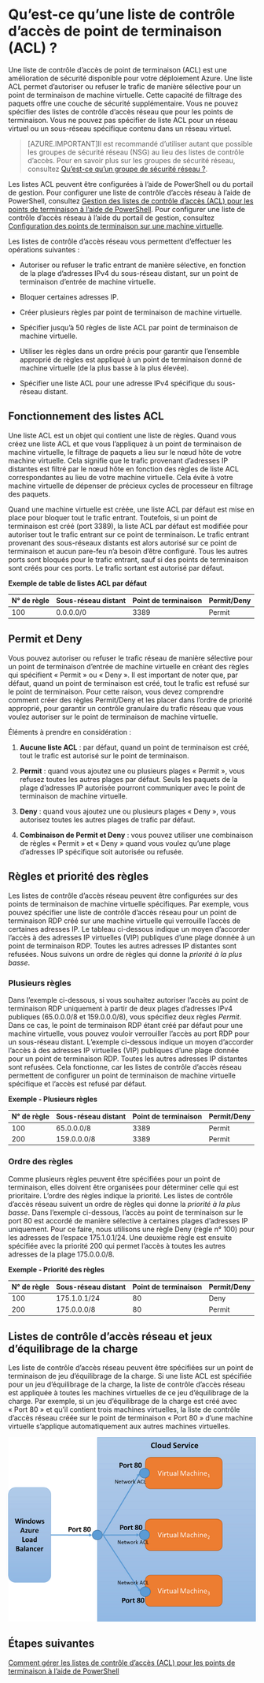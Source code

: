 <properties 
   pageTitle="Qu’est-ce qu’une liste de contrôle d’accès (ACL) réseau ?"
   description="En savoir plus sur les listes de contrôle d’accès"
   services="virtual-network"
   documentationCenter="na"
   authors="telmosampaio"
   manager="carolz"
   editor="tysonn" />
<tags 
   ms.service="virtual-network"
   ms.devlang="na"
   ms.topic="article"
   ms.tgt_pltfrm="na"
   ms.workload="infrastructure-services"
   ms.date="09/22/2015"
   ms.author="telmos" />

# Qu’est-ce qu’une liste de contrôle d’accès de point de terminaison (ACL) ?

Une liste de contrôle d’accès de point de terminaison (ACL) est une amélioration de sécurité disponible pour votre déploiement Azure. Une liste ACL permet d’autoriser ou refuser le trafic de manière sélective pour un point de terminaison de machine virtuelle. Cette capacité de filtrage des paquets offre une couche de sécurité supplémentaire. Vous ne pouvez spécifier des listes de contrôle d’accès réseau que pour les points de terminaison. Vous ne pouvez pas spécifier de liste ACL pour un réseau virtuel ou un sous-réseau spécifique contenu dans un réseau virtuel.

> [AZURE.IMPORTANT]Il est recommandé d’utiliser autant que possible les groupes de sécurité réseau (NSG) au lieu des listes de contrôle d’accès. Pour en savoir plus sur les groupes de sécurité réseau, consultez [Qu’est-ce qu’un groupe de sécurité réseau ?](../virtual-networks-nsg).

Les listes ACL peuvent être configurées à l’aide de PowerShell ou du portail de gestion. Pour configurer une liste de contrôle d’accès réseau à l’aide de PowerShell, consultez [Gestion des listes de contrôle d’accès (ACL) pour les points de terminaison à l’aide de PowerShell](virtual-networks-acl-powershell.md). Pour configurer une liste de contrôle d’accès réseau à l’aide du portail de gestion, consultez [Configuration des points de terminaison sur une machine virtuelle](../virtual-machines-set-up-endpoints/).

Les listes de contrôle d’accès réseau vous permettent d’effectuer les opérations suivantes :

- Autoriser ou refuser le trafic entrant de manière sélective, en fonction de la plage d’adresses IPv4 du sous-réseau distant, sur un point de terminaison d’entrée de machine virtuelle.

- Bloquer certaines adresses IP.

- Créer plusieurs règles par point de terminaison de machine virtuelle.

- Spécifier jusqu’à 50 règles de liste ACL par point de terminaison de machine virtuelle.

- Utiliser les règles dans un ordre précis pour garantir que l’ensemble approprié de règles est appliqué à un point de terminaison donné de machine virtuelle (de la plus basse à la plus élevée).

- Spécifier une liste ACL pour une adresse IPv4 spécifique du sous-réseau distant.

## Fonctionnement des listes ACL

Une liste ACL est un objet qui contient une liste de règles. Quand vous créez une liste ACL et que vous l’appliquez à un point de terminaison de machine virtuelle, le filtrage de paquets a lieu sur le nœud hôte de votre machine virtuelle. Cela signifie que le trafic provenant d’adresses IP distantes est filtré par le nœud hôte en fonction des règles de liste ACL correspondantes au lieu de votre machine virtuelle. Cela évite à votre machine virtuelle de dépenser de précieux cycles de processeur en filtrage des paquets.

Quand une machine virtuelle est créée, une liste ACL par défaut est mise en place pour bloquer tout le trafic entrant. Toutefois, si un point de terminaison est créé (port 3389), la liste ACL par défaut est modifiée pour autoriser tout le trafic entrant sur ce point de terminaison. Le trafic entrant provenant des sous-réseaux distants est alors autorisé sur ce point de terminaison et aucun pare-feu n’a besoin d’être configuré. Tous les autres ports sont bloqués pour le trafic entrant, sauf si des points de terminaison sont créés pour ces ports. Le trafic sortant est autorisé par défaut.

**Exemple de table de listes ACL par défaut**

| **N° de règle** | **Sous-réseau distant** | **Point de terminaison** | **Permit/Deny** |
|--------|---------------|----------|-------------|
| 100 | 0\.0.0.0/0 | 3389 | Permit |

## Permit et Deny

Vous pouvez autoriser ou refuser le trafic réseau de manière sélective pour un point de terminaison d’entrée de machine virtuelle en créant des règles qui spécifient « Permit » ou « Deny ». Il est important de noter que, par défaut, quand un point de terminaison est créé, tout le trafic est refusé sur le point de terminaison. Pour cette raison, vous devez comprendre comment créer des règles Permit/Deny et les placer dans l’ordre de priorité approprié, pour garantir un contrôle granulaire du trafic réseau que vous voulez autoriser sur le point de terminaison de machine virtuelle.

Éléments à prendre en considération :

1. **Aucune liste ACL** : par défaut, quand un point de terminaison est créé, tout le trafic est autorisé sur le point de terminaison.

1. **Permit** : quand vous ajoutez une ou plusieurs plages « Permit », vous refusez toutes les autres plages par défaut. Seuls les paquets de la plage d’adresses IP autorisée pourront communiquer avec le point de terminaison de machine virtuelle.

1. **Deny** : quand vous ajoutez une ou plusieurs plages « Deny », vous autorisez toutes les autres plages de trafic par défaut.

1. **Combinaison de Permit et Deny** : vous pouvez utiliser une combinaison de règles « Permit » et « Deny » quand vous voulez qu’une plage d’adresses IP spécifique soit autorisée ou refusée.

## Règles et priorité des règles

Les listes de contrôle d’accès réseau peuvent être configurées sur des points de terminaison de machine virtuelle spécifiques. Par exemple, vous pouvez spécifier une liste de contrôle d’accès réseau pour un point de terminaison RDP créé sur une machine virtuelle qui verrouille l’accès de certaines adresses IP. Le tableau ci-dessous indique un moyen d’accorder l’accès à des adresses IP virtuelles (VIP) publiques d’une plage donnée à un point de terminaison RDP. Toutes les autres adresses IP distantes sont refusées. Nous suivons un ordre de règles qui donne la *priorité à la plus basse*.

### Plusieurs règles

Dans l’exemple ci-dessous, si vous souhaitez autoriser l’accès au point de terminaison RDP uniquement à partir de deux plages d’adresses IPv4 publiques (65.0.0.0/8 et 159.0.0.0/8), vous spécifiez deux règles *Permit*. Dans ce cas, le point de terminaison RDP étant créé par défaut pour une machine virtuelle, vous pouvez vouloir verrouiller l’accès au port RDP pour un sous-réseau distant. L’exemple ci-dessous indique un moyen d’accorder l’accès à des adresses IP virtuelles (VIP) publiques d’une plage donnée pour un point de terminaison RDP. Toutes les autres adresses IP distantes sont refusées. Cela fonctionne, car les listes de contrôle d’accès réseau permettent de configurer un point de terminaison de machine virtuelle spécifique et l’accès est refusé par défaut.

**Exemple - Plusieurs règles**

| **N° de règle** | **Sous-réseau distant** | **Point de terminaison** | **Permit/Deny** |
|--------|---------------|----------|-------------|
| 100 | 65\.0.0.0/8 | 3389 | Permit |
| 200 | 159\.0.0.0/8 | 3389 | Permit |

### Ordre des règles

Comme plusieurs règles peuvent être spécifiées pour un point de terminaison, elles doivent être organisées pour déterminer celle qui est prioritaire. L’ordre des règles indique la priorité. Les listes de contrôle d’accès réseau suivent un ordre de règles qui donne la *priorité à la plus basse*. Dans l’exemple ci-dessous, l’accès au point de terminaison sur le port 80 est accordé de manière sélective à certaines plages d’adresses IP uniquement. Pour ce faire, nous utilisons une règle Deny (règle n° 100) pour les adresses de l’espace 175.1.0.1/24. Une deuxième règle est ensuite spécifiée avec la priorité 200 qui permet l’accès à toutes les autres adresses de la plage 175.0.0.0/8.

**Exemple - Priorité des règles**

| **N° de règle** | **Sous-réseau distant** | **Point de terminaison** | **Permit/Deny** |
|--------|---------------|----------|-------------|
| 100 | 175\.1.0.1/24 | 80 | Deny |
| 200 | 175\.0.0.0/8 | 80 | Permit |

## Listes de contrôle d’accès réseau et jeux d’équilibrage de la charge

Les liste de contrôle d’accès réseau peuvent être spécifiées sur un point de terminaison de jeu d’équilibrage de la charge. Si une liste ACL est spécifiée pour un jeu d’équilibrage de la charge, la liste de contrôle d’accès réseau est appliquée à toutes les machines virtuelles de ce jeu d’équilibrage de la charge. Par exemple, si un jeu d’équilibrage de la charge est créé avec « Port 80 » et qu’il contient trois machines virtuelles, la liste de contrôle d’accès réseau créée sur le point de terminaison « Port 80 » d’une machine virtuelle s’applique automatiquement aux autres machines virtuelles.

![Listes de contrôle d’accès réseau et jeux d’équilibrage de la charge](./media/virtual-networks-acl/IC674733.png)

## Étapes suivantes

[Comment gérer les listes de contrôle d’accès (ACL) pour les points de terminaison à l’aide de PowerShell](../virtual-networks-acl-powershell)

<!---HONumber=Oct15_HO3-->
